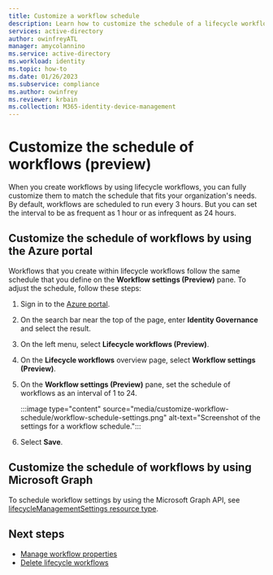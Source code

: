 ```yaml
---
title: Customize a workflow schedule
description: Learn how to customize the schedule of a lifecycle workflow.
services: active-directory
author: owinfreyATL
manager: amycolannino
ms.service: active-directory
ms.workload: identity
ms.topic: how-to
ms.date: 01/26/2023
ms.subservice: compliance
ms.author: owinfrey
ms.reviewer: krbain
ms.collection: M365-identity-device-management
---
```


# Customize the schedule of workflows (preview)

When you create workflows by using lifecycle workflows, you can fully customize them to match the schedule that fits your organization's needs. By default, workflows are scheduled to run every 3 hours. But you can set the interval to be as frequent as 1 hour or as infrequent as 24 hours.

## Customize the schedule of workflows by using the Azure portal

Workflows that you create within lifecycle workflows follow the same schedule that you define on the **Workflow settings (Preview)** pane. To adjust the schedule, follow these steps:

1. Sign in to the [Azure portal](https://portal.azure.com).

1. On the search bar near the top of the page, enter **Identity Governance** and select the result.

1. On the left menu, select **Lifecycle workflows (Preview)**.

1. On the **Lifecycle workflows** overview page, select **Workflow settings (Preview)**.

1. On the **Workflow settings (Preview)** pane, set the schedule of workflows as an interval of 1 to 24.

   :::image type="content" source="media/customize-workflow-schedule/workflow-schedule-settings.png" alt-text="Screenshot of the settings for a workflow schedule.":::
1. Select **Save**.

## Customize the schedule of workflows by using Microsoft Graph

To schedule workflow settings by using the Microsoft Graph API, see [lifecycleManagementSettings resource type](/graph/api/resources/identitygovernance-lifecyclemanagementsettings).

## Next steps

- [Manage workflow properties](manage-workflow-properties.md)
- [Delete lifecycle workflows](delete-lifecycle-workflow.md)